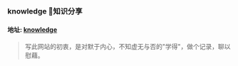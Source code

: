 ### knowledge 📖知识分享
#### 地址: [knowledge](https://knowledge.phyer.cn)
> 写此网站的初衷，是对默于内心，不知虚无与否的"学得"，做个记录，聊以慰藉。
